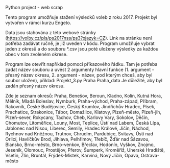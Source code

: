 Python project - web scrap

Tento program umožňuje stažení výsledků voleb z roku 2017. Projekt byl vytvořen v rámci kurzu Engeto. 

Data jsou stahována z této webové stránky (https://volby.cz/pls/ps2017nss/ps3?xjazyk=CZ). Link na stránku není potřeba zadávat ručně, je již uveden v kódu. 
Program umožňuje vybrat jeden z okresů a do souboru *.csv jsou poté uloženy výsledky za každou obec v tom zvoleném okrese. 

Program lze otevřít například pomocí příkazového řádku. Tam je potřeba zadat název souboru a uvést 2 argumenty hlavní funkce (1. argument - přesný název okresu, 2. argument - název, pod kterým chceš, aby byl soubor uložen), příklad: Projekt_3.py Praha Praha_data
Je důležité, aby byl zadán přesný název okresu. 

Zde je seznam okresů:
Praha, Benešov, Beroun, Kladno, Kolín, Kutná Hora, Mělník, Mladá Boleslav, Nymburk, Praha-východ, Praha-západ, Příbram, Rakovník, České Budějovice, Český Krumlov, Jindřichův Hradec, Písek, Prachatice, Strakonice, Tábor, Domažlice, Klatovy, Plzeň-město, Plzeň-jih, Plzeň-sever, Rokycany, Tachov, Cheb, Karlovy Vary, Sokolov, Děčín, Chomutov, Litoměřice, Louny, Most, Teplice, Ústí nad Labem, Česká Lípa, Jablonec nad Nisou, Liberec, Semily, Hradec Králové, Jičín, Náchod, Rychnov nad Kněžnou, Trutnov, Chrudim, Pardubice, Svitavy, Ústí nad Orlicí, Havlíčkův Brod, Jihlava, Pelhřimov, Třebíč, Žďár nad Sázavou, Blansko, Brno-město, Brno-venkov, Břeclav, Hodonín, Vyškov, Znojmo, Jeseník, Olomouc, Prostějov, Přerov, Šumperk, Kroměříž, Uherské Hradiště, Vsetín, Zlín, Bruntál, Frýdek-Místek, Karviná, Nový Jičín, Opava, Ostrava-město
